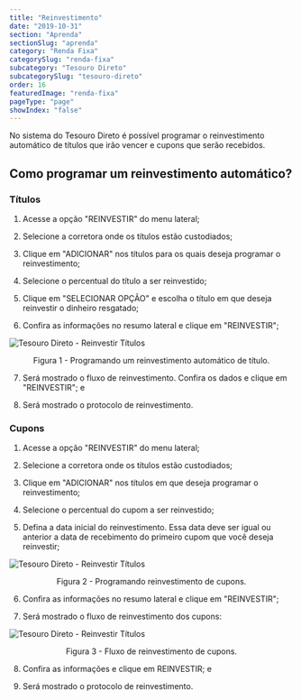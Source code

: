 ```yaml
---
title: "Reinvestimento"
date: "2019-10-31"
section: "Aprenda"
sectionSlug: "aprenda"
category: "Renda Fixa"
categorySlug: "renda-fixa"
subcategory: "Tesouro Direto"
subcategorySlug: "tesouro-direto"
order: 16
featuredImage: "renda-fixa"
pageType: "page"
showIndex: "false"
---
```


No sistema do Tesouro Direto é possível programar o reinvestimento automático de títulos que irão vencer e cupons que serão recebidos.

## Como programar um reinvestimento automático?

### Títulos

1. Acesse a opção "REINVESTIR" do menu lateral;

2. Selecione a corretora onde os títulos estão custodiados;

3. Clique em "ADICIONAR" nos títulos para os quais deseja programar o reinvestimento;

4. Selecione o percentual do título a ser reinvestido;

5. Clique em "SELECIONAR OPÇÃO" e escolha o título em que deseja reinvestir o dinheiro resgatado;

6. Confira as informações no resumo lateral e clique em "REINVESTIR";

![Tesouro Direto - Reinvestir Títulos](../img/reinvestimento-td-001.jpg)

<p class="legenda" style="text-align:center">Figura 1 - Programando um reinvestimento automático de título.</p>

7. Será  mostrado o fluxo de reinvestimento. Confira os dados e clique em "REINVESTIR"; e

8. Será mostrado o protocolo de reinvestimento.


### Cupons

1. Acesse a opção "REINVESTIR" do menu lateral;

2. Selecione a corretora onde os títulos estão custodiados;

3. Clique em "ADICIONAR" nos títulos em que deseja programar o reinvestimento;

4. Selecione o percentual do cupom a ser reinvestido;

5. Defina a data inicial do reinvestimento. Essa data deve ser igual ou anterior a data de recebimento do primeiro cupom que você deseja reinvestir;

![Tesouro Direto - Reinvestir Títulos](../img/reinvestimento-td-002.jpg)

<p class="legenda" style="text-align:center">Figura 2 - Programando reinvestimento de cupons.</p>

6. Confira as informações no resumo lateral e clique em "REINVESTIR";

7. Será mostrado o fluxo de reinvestimento dos cupons:

![Tesouro Direto - Reinvestir Títulos](../img/reinvestimento-td-003.jpg)

<p class="legenda" style="text-align:center">Figura 3 - Fluxo de reinvestimento de cupons.</p>

8. Confira as informações e clique em REINVESTIR; e

9. Será mostrado o protocolo de reinvestimento.